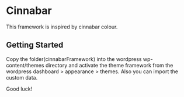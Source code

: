 Cinnabar
=========

This framework is inspired by cinnabar colour.

Getting Started
---------------

Copy the folder(cinnabarFramework) into the wordpress wp-content/themes directory and activate the theme framework from the wordpress dashboard > appearance > themes. Also you can import the custom data.

Good luck!
